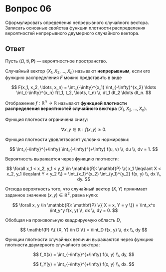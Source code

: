 # Вопрос 06

Сформулировать определения непрерывного случайного вектора. Записать основные
свойства функции плотности распределения вероятностей непрерывного двумерного
случайного вектора.

## Ответ

Пусть $(\Omega, \mathfrak{B}, \mathbf{P})$ &mdash; вероятностное пространство.

Случайный вектор $(X_1, X_2, \ldots, X_n)$ называют **непрерывным**, если его
функцию распределения $F$ можно представить в виде

$$
F(x_1, x_2, \ldots, x_n) =
\int_{-\infty}^{x_1} \int_{-\infty}^{x_2} \ldots \int_{-\infty}^{x_n}
f(t_1, t_2, \ldots, t_n) \\, dt_1 dt_2 \ldots dt_n.
$$

Отображение $f : \mathbb{R}^n \rightarrow \mathbb{R}$ называют **функцией
плотности распределения вероятностей случайного вектора**
$(X_1, X_2, \ldots, X_n)$.

Функция плотности ограничена снизу:

$$
\forall x, y \in \mathbb{R}:
f(x, y) \geqslant 0.
$$

Функция плотности удовлетворяет условию нормировки:

$$
\int_{-\infty}^{+\infty} \int_{-\infty}^{+\infty} f(u, v) \\, du \\, dv = 1.
$$

Вероятность выражается через функцию плотности:

$$
\forall x_1 < x_2, y_1 < y_2 \in \mathbb{R}:
\mathbf{P} \\{ x_1 \leqslant X < x_2, y_1 \leqslant Y < y_2 \\} =
\int_{x_1}^{x_2} \int_{y_1}^{y_2} f(x, y) \\, dx \\, dy.
$$

Отсюда вероятность того, что случайный вектор $(X, Y)$ принимает заданное
значение $(x, y) \in \mathbb{R}^2$, равна нулю:

$$
\forall x, y \in \mathbb{R}:
\mathbf{P} \{{ X = x, Y = y \}} =
\int_x^x \int_y^y f(x, y) \\, dx \\, dy = 0.
$$

Обобщая на произвольную квадрируемую область $D$,

$$
\mathbf{P} \\{ (X, Y) \in D \\} = \iint_D f(x, y) \\, dx \\, dy
$$

Функции плотности случайных величин выражаются через функцию плотности
двумерного случайного вектора:

$$
f_X(x) = \int_{-\infty}^{+\infty} f(x, y) \\, dy,
$$

$$
f_Y(y) = \int_{-\infty}^{+\infty} f(x, y) \\, dx.
$$
